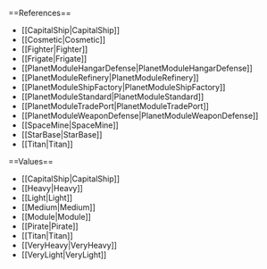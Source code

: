 ==References==
 * [[CapitalShip|CapitalShip]]
 * [[Cosmetic|Cosmetic]]
 * [[Fighter|Fighter]]
 * [[Frigate|Frigate]]
 * [[PlanetModuleHangarDefense|PlanetModuleHangarDefense]]
 * [[PlanetModuleRefinery|PlanetModuleRefinery]]
 * [[PlanetModuleShipFactory|PlanetModuleShipFactory]]
 * [[PlanetModuleStandard|PlanetModuleStandard]]
 * [[PlanetModuleTradePort|PlanetModuleTradePort]]
 * [[PlanetModuleWeaponDefense|PlanetModuleWeaponDefense]]
 * [[SpaceMine|SpaceMine]]
 * [[StarBase|StarBase]]
 * [[Titan|Titan]]

==Values==
 * [[CapitalShip|CapitalShip]]
 * [[Heavy|Heavy]]
 * [[Light|Light]]
 * [[Medium|Medium]]
 * [[Module|Module]]
 * [[Pirate|Pirate]]
 * [[Titan|Titan]]
 * [[VeryHeavy|VeryHeavy]]
 * [[VeryLight|VeryLight]]
